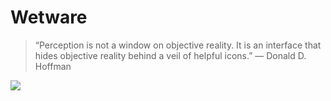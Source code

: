 # Wetware

> “Perception is not a window on objective reality. It is an interface that hides objective reality behind a veil of helpful icons.”
> — Donald D. Hoffman


![](https://egtheory.files.wordpress.com/2014/01/cube.jpg)